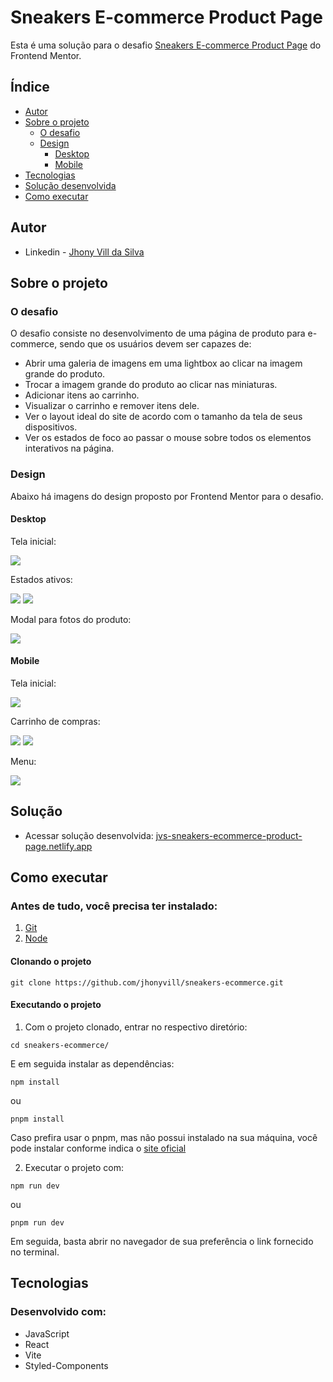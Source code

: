 # Sneakers E-commerce Product Page

Esta é uma solução para o desafio [Sneakers E-commerce Product Page](https://www.frontendmentor.io/challenges/ecommerce-product-page-UPsZ9MJp6) do Frontend Mentor.

## Índice

- [Autor](#autor)
- [Sobre o projeto](#sobre-o-projeto)
  - [O desafio](#o-desafio)
  - [Design](#design)
    - [Desktop](#desktop)
    - [Mobile](#mobile)
- [Tecnologias](#tecnologias)
- [Solução desenvolvida](#solução)
- [Como executar](#como-executar)

## Autor

- Linkedin - [Jhony Vill da Silva](https://www.linkedin.com/in/jhony-vill-da-silva-390239210)

## Sobre o projeto

### O desafio

O desafio consiste no desenvolvimento de uma página de produto para e-commerce, sendo que os usuários devem ser capazes de:

- Abrir uma galeria de imagens em uma lightbox ao clicar na imagem grande do produto.
- Trocar a imagem grande do produto ao clicar nas miniaturas.
- Adicionar itens ao carrinho.
- Visualizar o carrinho e remover itens dele.
- Ver o layout ideal do site de acordo com o tamanho da tela de seus dispositivos.
- Ver os estados de foco ao passar o mouse sobre todos os elementos interativos na página.

### Design

Abaixo há imagens do design proposto por Frontend Mentor para o desafio.

#### Desktop

Tela inicial:

![](./src/assets/design/desktop-design.jpg)

Estados ativos:

![](./src/assets/design/active-states-basket-filled.jpg)
![](./src/assets/design/active-states-basket-empty.jpg)

Modal para fotos do produto:

![](./src/assets/design/desktop-design-lightbox.jpg)

#### Mobile

Tela inicial:

![](./src/assets/design/mobile-design.jpg)

Carrinho de compras:

![](./src/assets/design/mobile-design-basket-empty.jpg)
![](./src/assets/design/mobile-design-basket-filled.jpg)

Menu:

![](./src/assets/design/mobile-menu.jpg)

## Solução

- Acessar solução desenvolvida: [jvs-sneakers-ecommerce-product-page.netlify.app](https://jvs-sneakers-ecommerce-product-page.netlify.app)

## Como executar

### Antes de tudo, você precisa ter instalado:

1.  [Git](https://git-scm.com/downloads)
2.  [Node](https://nodejs.org/en/download)

#### Clonando o projeto

```
git clone https://github.com/jhonyvill/sneakers-ecommerce.git
```

#### Executando o projeto

1. Com o projeto clonado, entrar no respectivo diretório:

```
cd sneakers-ecommerce/
```

E em seguida instalar as dependências:

```
npm install
```

ou

```
pnpm install
```

Caso prefira usar o pnpm, mas não possui instalado na sua máquina, você pode instalar conforme indica o [site oficial](https://pnpm.io/pt/installation)

2. Executar o projeto com:

```
npm run dev
```

ou

```
pnpm run dev
```

Em seguida, basta abrir no navegador de sua preferência o link fornecido no terminal.

## Tecnologias

### Desenvolvido com:

- JavaScript
- React
- Vite
- Styled-Components
